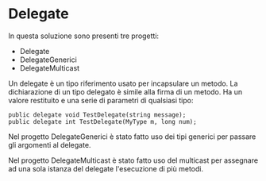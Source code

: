 # Delegate

In questa soluzione sono presenti tre progetti:

- Delegate
- DelegateGenerici
- DelegateMulticast

Un delegate è un tipo riferimento usato per incapsulare un metodo.
La dichiarazione di un tipo delegato è simile alla firma di un metodo. Ha un valore restituito e una serie di parametri di qualsiasi tipo:

```
public delegate void TestDelegate(string message);
public delegate int TestDelegate(MyType m, long num);
```

Nel progetto DelegateGenerici è stato fatto uso dei tipi generici per passare gli argomenti al delegate.

Nel progetto DelegateMulticast è stato fatto uso del multicast per assegnare ad una sola istanza del delegate l'esecuzione di più metodi.
